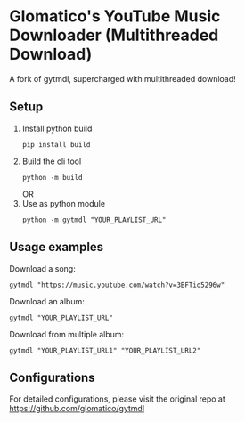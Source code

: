 # Glomatico's YouTube Music Downloader (Multithreaded Download)

A fork of gytmdl, supercharged with multithreaded download!

## Setup
1. Install python build
   ```
   pip install build
   ```
2. Build the cli tool
   ```
   python -m build
   ```
   OR
3. Use as python module
   ```
   python -m gytmdl "YOUR_PLAYLIST_URL"
   ```
## Usage examples
Download a song:
```
gytmdl "https://music.youtube.com/watch?v=3BFTio5296w"
```
Download an album:
```
gytmdl "YOUR_PLAYLIST_URL"
```
Download from multiple album:
```
gytmdl "YOUR_PLAYLIST_URL1" "YOUR_PLAYLIST_URL2"
```
## Configurations
For detailed configurations, please visit the original repo at https://github.com/glomatico/gytmdl
